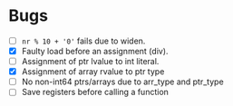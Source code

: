 # Bugs

- [ ] `nr % 10 + '0'` fails due to widen.
- [X] Faulty load before an assignment (div).
- [ ] Assignment of ptr lvalue to int literal.
- [X] Assignment of array rvalue to ptr type
- [ ] No non-int64 ptrs/arrays due to arr_type and ptr_type
- [ ] Save registers before calling a function
